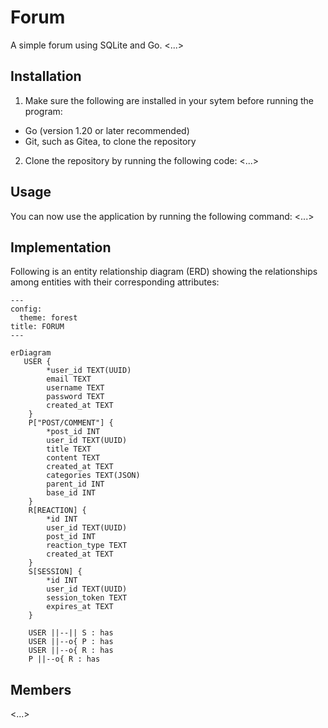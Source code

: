 # Forum

A simple forum using SQLite and Go.
<...>

<!-- ### Installing gcc on Windows


Here's a good tutorial:
https://code.visualstudio.com/docs/cpp/config-mingw
 -->

## Installation

1. Make sure the following are installed in your sytem before running the program:
- Go (version 1.20 or later recommended)
- Git, such as Gitea, to clone the repository

2. Clone the repository by running the following code:
<...>

## Usage

You can now use the application by running the following command:
<...>

## Implementation

Following is an entity relationship diagram (ERD) showing the relationships among entities with their corresponding attributes:

```mermaid
---
config:
  theme: forest
title: FORUM
---

erDiagram
   USER {
        *user_id TEXT(UUID)
        email TEXT
        username TEXT
        password TEXT
        created_at TEXT
    }
    P["POST/COMMENT"] {
        *post_id INT
        user_id TEXT(UUID)
        title TEXT
        content TEXT
        created_at TEXT
        categories TEXT(JSON)
        parent_id INT
        base_id INT
    }
    R[REACTION] {
        *id INT
        user_id TEXT(UUID)
        post_id INT
        reaction_type TEXT
        created_at TEXT
    }
    S[SESSION] {
        *id INT
        user_id TEXT(UUID)
        session_token TEXT
        expires_at TEXT
    }

    USER ||--|| S : has
    USER ||--o{ P : has
    USER ||--o{ R : has
    P ||--o{ R : has
```

## Members
<...>
